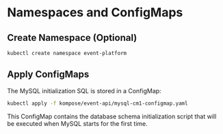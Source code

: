 # Namespaces and ConfigMaps

## Create Namespace (Optional)
```bash
kubectl create namespace event-platform
```

## Apply ConfigMaps
The MySQL initialization SQL is stored in a ConfigMap:

```bash
kubectl apply -f kompose/event-api/mysql-cm1-configmap.yaml
```

This ConfigMap contains the database schema initialization script that will be executed when MySQL starts for the first time.
```

